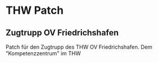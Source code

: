  THW Patch
===========
## Zugtrupp OV Friedrichshafen

Patch für den Zugtrupp des THW OV Friedrichshafen. Dem "Kompetenzzentrum" im THW
